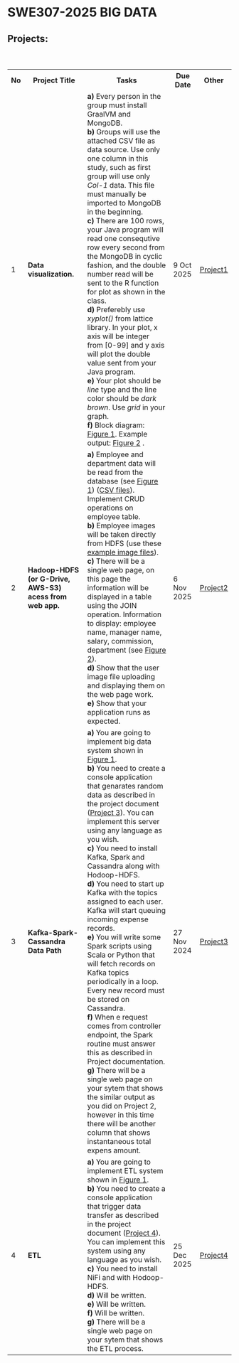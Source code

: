 # SWE307-2025 BIG DATA

## Projects:

<table>
  <header>
    <th>No</th>
    <th>Project Title</th>
    <th>Tasks</th>
    <th>Due Date</th>
    <th>Other</th>
  </header>
  <body>
    <tr>
      <td>1</td>
      <td><b>Data visualization.</b></td>
      <td>
        <b>a)</b> Every person in the group must install GraalVM and MongoDB. <br> 
        <b>b)</b> Groups will use the attached CSV file as data source. Use only one column in this study, such as first group will use only <i>Col-1</i> data.  This file must manually be imported to MongoDB in the beginning.<br>
        <b>c)</b> There are 100 rows, your Java program will read one consequtive row every second from the MongoDB in cyclic fashion, and the double number read will be sent to the R function for plot as shown in the class.<br>
        <b>d)</b> Preferebly use <i>xyplot()</i> from lattice library. In your plot, x axis will be integer from [0-99] and y axis will plot the double value sent from your Java program.<br>
        <b>e)</b> Your plot should be <i>line</i> type and the line color should be <i>dark brown</i>. Use <i>grid</i> in your graph.<br>
        <b>f)</b> Block diagram: <a href = "https://github.com/ozmen54/SWE307-2025/blob/main/pro1block.png">Figure 1</a>. Example output: <a href = "https://github.com/ozmen54/SWE307-2025/blob/main/pro1.png">Figure 2</a> .
      </td>
      <td>9 Oct 2025 <br></td>
      <td><a href="pro1_2025.pdf">Project1</a></td>
    </tr>
    <tr>
      <td>2</td>
      <td><b>Hadoop-HDFS (or G-Drive, AWS-S3) acess from web app.</b></td>
      <td>
        <b>a)</b> Employee and department data will be read from the database (see <a href="https://github.com/ozmen54/SWE307-2023/blob/main/Pro1/pro-1.png">Figure 1</a>) (<a href="https://github.com/ozmen54/SWE307-2023/tree/main/Pro1/data">CSV files</a>). Implement CRUD operations on employee table. <br>
        <b>b)</b> Employee images will be taken directly from HDFS (use these <a href="https://github.com/ozmen54/SWE307-2023/tree/main/Pro1/images">example image files</a>).<br>
        <b>c)</b> There will be a single web page, on this page the information will be displayed in a table using the JOIN operation. Information to display: employee name, manager name, salary, commission, department (see <a href="https://github.com/ozmen54/SWE307-2023/blob/main/Pro1/Screenshot.png">Figure 2</a>). <br>
        <b>d)</b> Show that the user image file uploading and displaying them on the web page work. <br>
        <b>e)</b> Show that your application runs as expected.
      </td>
      <td>6 Nov 2025<br></td>
      <td><a href="pro2.pdf">Project2</a></td>
    </tr>
    <tr>
      <td>3</td>
      <td><b>Kafka-Spark-Cassandra Data Path</b></td>
      <td>
        <b>a)</b> You are going to implement big data system shown in <a href="https://github.com/ozmen54/SWE307-2025/blob/main/pro-3.pdf">Figure 1</a>. <br>
        <b>b)</b> You need to create a console application that genarates random data as described in the project document (<a href="https://github.com/ozmen54/SWE307-2025/blob/main/pro3.pdf">Project 3</a>). You can implement this server using any language as you wish. <br>
        <b>c)</b> You need to install Kafka, Spark and Cassandra along with Hodoop-HDFS. <br>
        <b>d)</b> You need to start up Kafka with the topics assigned to each user. Kafka will start queuing incoming expense records.<br>
        <b>e)</b> You will write some Spark scripts using Scala or Python that will fetch records on Kafka topics periodically in a loop. Every new record must be stored on Cassandra. <br>
        <b>f)</b> When e request comes from controller endpoint, the Spark routine must answer this as described in Project documentation. <br>
        <b>g)</b> There will be a single web page on your sytem that shows the similar output as you did on Project 2, however in this time there will be another column that shows instantaneous total expens amount. <br>
      </td>
      <td>27 Nov 2024<br></td>
      <td><a href="pro3.pdf">Project3</a></td>
    </tr>
    <tr>
      <td>4</td>
      <td><b>ETL</b></td>
      <td>
        <b>a)</b> You are going to implement ETL system shown in <a href="https://github.com/ozmen54/SWE307-2025/blob/main/pro-4.pdf">Figure 1</a>. <br>
        <b>b)</b> You need to create a console application that trigger data transfer as described in the project document (<a href="https://github.com/ozmen54/SWE307-2025/blob/main/pro4.pdf">Project 4</a>). You can implement this system using any language as you wish. <br>
        <b>c)</b> You need to install NiFi and with Hodoop-HDFS. <br>
        <b>d)</b> Will be written.<br>
        <b>e)</b> Will be written.<br>
        <b>f)</b> Will be written.<br>
        <b>g)</b> There will be a single web page on your sytem that shows the ETL process. <br>
      </td>
      <td>25 Dec 2025<br></td>
      <td><a href="pro4.pdf">Project4</a></td>
    </tr>
</body>
</table>
